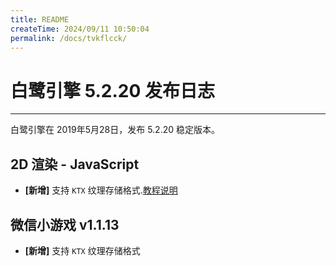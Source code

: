 ```yaml
---
title: README
createTime: 2024/09/11 10:50:04
permalink: /docs/tvkflcck/
---
```

# 白鹭引擎 5.2.20 发布日志

---

白鹭引擎在 2019年5月28日，发布 5.2.20 稳定版本。

## 2D 渲染 - JavaScript
- **[新增]** 支持 `KTX` 纹理存储格式.[教程说明](../../bitmapTexture/ktx/README.md)

## 微信小游戏 v1.1.13
- **[新增]** 支持 `KTX` 纹理存储格式

